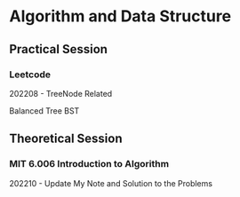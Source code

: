 # Algorithm and Data Structure
## Practical Session 
### Leetcode
202208 - TreeNode Related

   Balanced Tree
   BST

## Theoretical Session 
### MIT 6.006 Introduction to Algorithm
202210 - Update My Note and Solution to the Problems

